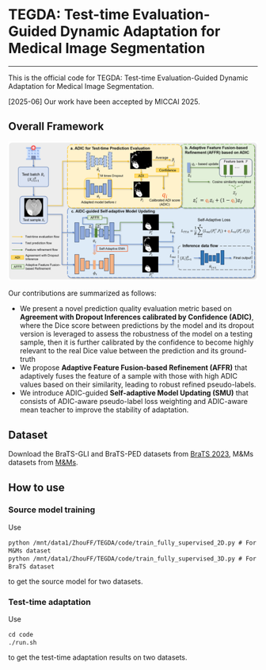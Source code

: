 # TEGDA: Test-time Evaluation-Guided Dynamic Adaptation for Medical Image Segmentation
---
This is the official code for TEGDA: Test-time Evaluation-Guided Dynamic Adaptation for Medical Image Segmentation.

[2025-06] Our work have been accepted by MICCAI 2025.


## Overall Framework
![](pictures/pipeline.png)

Our contributions are summarized as follows:
- We present a novel prediction quality evaluation metric based on **Agreement with Dropout Inferences calibrated by Confidence (ADIC)**, where the Dice score between predictions by the model and its dropout version is leveraged to assess the robustness of the model on a testing sample, then it is further calibrated by the confidence to become highly relevant to the real Dice value between the prediction and its ground-truth
- We propose **Adaptive Feature Fusion-based Refinement (AFFR)** that adaptively fuses the feature of a sample with those with high ADIC values based on their similarity, leading to robust refined pseudo-labels.
- We introduce ADIC-guided **Self-adaptive Model Updating (SMU)** that consists of ADIC-aware pseudo-label loss weighting and ADIC-aware mean teacher to improve the stability of adaptation.

## Dataset
Download the BraTS-GLI and BraTS-PED datasets from [BraTS 2023](https://www.synapse.org/#!Synapse:syn51156910/wiki/), M&Ms datasets from [M&Ms](http://www.ub.edu/mnms).

## How to use
### Source model training
Use
```
python /mnt/data1/ZhouFF/TEGDA/code/train_fully_supervised_2D.py # For M&Ms dataset
python /mnt/data1/ZhouFF/TEGDA/code/train_fully_supervised_3D.py # For BraTS dataset
```
to get the source model for two datasets.

### Test-time adaptation
Use
```
cd code
./run.sh
```
to get the test-time adaptation results on two datasets.